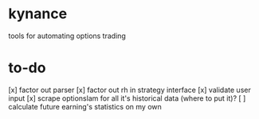 # kynance
tools for automating options trading

# to-do
[x] factor out parser
[x] factor out rh in strategy interface
[x] validate user input
[x] scrape optionslam for all it's historical data (where to put it)?
[ ] calculate future earning's statistics on my own